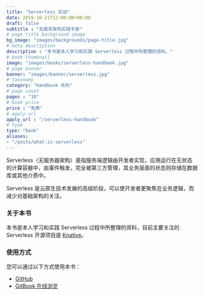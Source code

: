 ```yaml
---
title: "Serverless 实战"
date: 2019-10-21T12:00:00+08:00
draft: false
subtitle : "无服务架构实践手册"
# page title background image
bg_image: "images/backgrounds/page-title.jpg"
# meta description
description : "本书是本人学习和实践 Serverless 过程中所整理的资料。"
# book thumbnail
image: "images/books/serverless-handbook.jpg"
# page banner
banner: "images/banner/serverless.jpg"
# taxonomy
category: "Handbook 系列"
# page count
pages : "19"
# book price
price : "免费"
# apply url
apply_url : "/serverless-handbook"
# type
type: "book"
aliases:
- "/posts/what-is-serverless"
---
```


Serverless（无服务器架构）是指服务端逻辑由开发者实现，应用运行在无状态的计算容器中，由事件触发，完全被第三方管理，其业务层面的状态则存储在数据库或其他介质中。

Serverless 是云原生技术发展的高级阶段，可以使开发者更聚焦在业务逻辑，而减少对基础架构的关注。

### 关于本书

本书是本人学习和实践 Serverless 过程中所整理的资料，目前主要关注的 Serverless 开源项目是 [Knative](https://github.com/knative)。

### 使用方式

您可以通过以下方式使用本书：

- [GitHub](https://github.com/rootsongjc/serverless-handbook)
- [GitBook 在线浏览](https://jimmysong.io/serverless-handbook)
